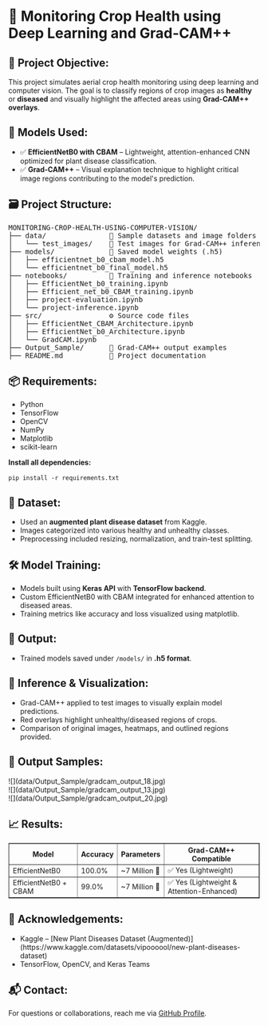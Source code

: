 <h1>🌾 Monitoring Crop Health using Deep Learning and Grad-CAM++</h1>

<h2>📌 Project Objective:</h2>
<p>
This project simulates aerial crop health monitoring using deep learning and computer vision.  
The goal is to classify regions of crop images as <b>healthy</b> or <b>diseased</b> and visually highlight the affected areas using <b>Grad-CAM++ overlays</b>.
</p>

<h2>🧠 Models Used:</h2>
<ul>
  <li>✅ <b>EfficientNetB0 with CBAM</b> – Lightweight, attention-enhanced CNN optimized for plant disease classification.</li>
  <li>✅ <b>Grad-CAM++</b> – Visual explanation technique to highlight critical image regions contributing to the model's prediction.</li>
</ul>

<h2>🗃️ Project Structure:</h2>

<pre>
MONITORING-CROP-HEALTH-USING-COMPUTER-VISION/
├── data/               📂 Sample datasets and image folders
│   └── test_images/    📂 Test images for Grad-CAM++ inference
├── models/             📂 Saved model weights (.h5)
│   ├── efficientnet_b0_cbam_model.h5
│   └── efficientnet_b0_final_model.h5
├── notebooks/          📓 Training and inference notebooks
│   ├── EfficientNet_b0_training.ipynb
│   ├── Efficient_net_b0_CBAM_training.ipynb
│   ├── project-evaluation.ipynb
│   └── project-inference.ipynb
├── src/                ⚙️ Source code files
│   ├── EfficientNet_CBAM_Architecture.ipynb
│   ├── EfficientNet_b0_Architecture.ipynb
│   └── GradCAM.ipynb
├── Output_Sample/      📁 Grad-CAM++ output examples
├── README.md           📄 Project documentation
</pre>

<h2>📦 Requirements:</h2>

<ul>
<li>Python</li>
<li>TensorFlow</li>
<li>OpenCV</li>
<li>NumPy</li>
<li>Matplotlib</li>
<li>scikit-learn</li>
</ul>

<p><b>Install all dependencies:</b></p>
<pre><code>pip install -r requirements.txt</code></pre>

<h2>📁 Dataset:</h2>
<ul>
<li>Used an <b>augmented plant disease dataset</b> from Kaggle.</li>
<li>Images categorized into various healthy and unhealthy classes.</li>
<li>Preprocessing included resizing, normalization, and train-test splitting.</li>
</ul>

<h2>🛠️ Model Training:</h2>
<ul>
<li>Models built using <b>Keras API</b> with <b>TensorFlow backend</b>.</li>
<li>Custom EfficientNetB0 with CBAM integrated for enhanced attention to diseased areas.</li>
<li>Training metrics like accuracy and loss visualized using matplotlib.</li>
</ul>

<h2>📄 Output:</h2>
<ul>
<li>Trained models saved under <code>/models/</code> in <b>.h5 format</b>.</li>
</ul>

<h2>🎯 Inference & Visualization:</h2>
<ul>
<li>Grad-CAM++ applied to test images to visually explain model predictions.</li>
<li>Red overlays highlight unhealthy/diseased regions of crops.</li>
<li>Comparison of original images, heatmaps, and outlined regions provided.</li>
</ul>

<h2>📂 Output Samples:</h2>
![](data/Output_Sample/gradcam_output_18.jpg) <br>
![](data/Output_Sample/gradcam_output_13.jpg) <br>
![](data/Output_Sample/gradcam_output_20.jpg) <br>

<h2>📈 Results:</h2>
<table border="1" cellpadding="5">
<thead>
<tr>
<th>Model</th>
<th>Accuracy</th>
<th>Parameters</th>
<th>Grad-CAM++ Compatible</th>
</tr>
</thead>
<tbody>
<tr>
<td>EfficientNetB0</td>
<td>100.0%</td>
<td>~7 Million 🔻</td>
<td>✅ Yes (Lightweight)</td>
</tr>
<tr>
<td>EfficientNetB0 + CBAM</td>
<td>99.0%</td>
<td>~7 Million 🔻</td>
<td>✅ Yes (Lightweight & Attention-Enhanced)</td>
</tr>
</tbody>
</table>

<h2>🤝 Acknowledgements:</h2>
<ul>
<li>Kaggle – [New Plant Diseases Dataset (Augmented)](https://www.kaggle.com/datasets/vipoooool/new-plant-diseases-dataset)</li>
<li>TensorFlow, OpenCV, and Keras Teams</li>
</ul>

<h2>📬 Contact:</h2>
<p>
For questions or collaborations, reach me via <a href="https://github.com/varssha22" target="_blank">GitHub Profile</a>.
</p>

